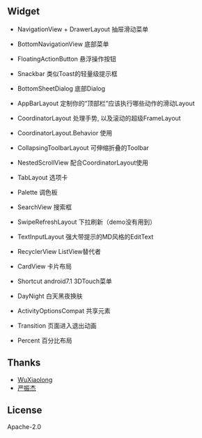 
## Widget
- NavigationView + DrawerLayout  抽屉滑动菜单
- BottomNavigationView 底部菜单

- FloatingActionButton 悬浮操作按钮
- Snackbar 类似Toast的轻量级提示框
- BottomSheetDialog 底部Dialog

- AppBarLayout 定制你的“顶部栏”应该执行哪些动作的滑动Layout
- CoordinatorLayout 处理手势, 以及滚动的超级FrameLayout
- CoordinatorLayout.Behavior 使用
- CollapsingToolbarLayout 可伸缩折叠的Toolbar
- NestedScrollView 配合CoordinatorLayout使用

- TabLayout 选项卡
- Palette 调色板

- SearchView 搜索框
- SwipeRefreshLayout 下拉刷新（demo没有用到）
- TextInputLayout 强大带提示的MD风格的EditText

- RecyclerView ListView替代者
- CardView 卡片布局

- Shortcut android7.1 3DTouch菜单
- DayNight 白天黑夜换肤
- ActivityOptionsCompat 共享元素
- Transition 页面进入退出动画
- Percent 百分比布局


## Thanks ##
- [WuXiaolong](https://github.com/WuXiaolong/DesignSupportLibrarySample)
- [严振杰](http://blog.csdn.net/yanzhenjie1003/article/details/51941288#reply)


## License
   Apache-2.0
